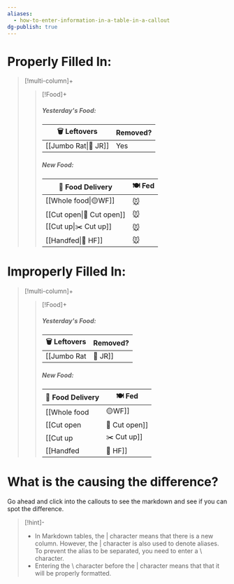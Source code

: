 ```yaml
---
aliases:
  - how-to-enter-information-in-a-table-in-a-callout
dg-publish: true
---
```


# Properly Filled In:

> [!multi-column]+
>
>> [!Food]+
>>##### Yesterday's Food:
>> |🗑️ Leftovers| Removed?
>> |---|---|
>>|[[Jumbo Rat\|🐀 JR]]|Yes
>>
>>##### New Food:
>> |🚚 Food Delivery| 🍽️ Fed|
>> |---|---|
>>|[[Whole food\|🟡WF]]|🐭|
>>|[[Cut open\|🔪 Cut open]]|🐭|
>>|[[Cut up\|✂️ Cut up]]|🐭|
>>|[[Handfed\|🫱 HF]]|🐭

# Improperly Filled In:

> [!multi-column]+
>
>> [!Food]+
>>##### Yesterday's Food:
>> |🗑️ Leftovers| Removed?
>> |---|---|
>>|[[Jumbo Rat|🐀 JR]]|Yes
>>
>>##### New Food:
>> |🚚 Food Delivery| 🍽️ Fed|
>> |---|---|
>>|[[Whole food|🟡WF]]|🐭|
>>|[[Cut open|🔪 Cut open]]|🐭|
>>|[[Cut up|✂️ Cut up]]|🐭|
>>|[[Handfed|🫱 HF]]|🐭

# What is the causing the difference?

Go ahead and click into the callouts to see the markdown and see if you can spot the difference.

> [!hint]-
> - In Markdown tables, the | character means that there is a new column. However, the | character is also used to denote aliases. To prevent the alias to be separated, you need to enter a \ character.
> - Entering the \ character before the | character means that that it will be properly formatted.
>
